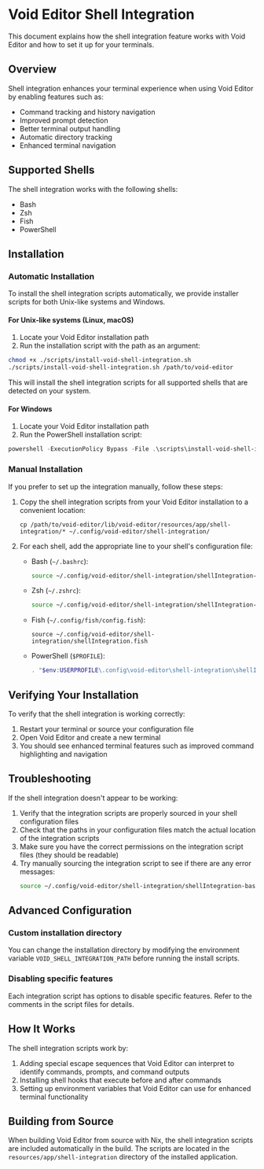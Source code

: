 # Void Editor Shell Integration

This document explains how the shell integration feature works with Void Editor and how to set it up for your terminals.

## Overview

Shell integration enhances your terminal experience when using Void Editor by enabling features such as:

- Command tracking and history navigation
- Improved prompt detection 
- Better terminal output handling
- Automatic directory tracking
- Enhanced terminal navigation

## Supported Shells

The shell integration works with the following shells:

- Bash
- Zsh
- Fish
- PowerShell

## Installation

### Automatic Installation

To install the shell integration scripts automatically, we provide installer scripts for both Unix-like systems and Windows.

#### For Unix-like systems (Linux, macOS)

1. Locate your Void Editor installation path
2. Run the installation script with the path as an argument:

```bash
chmod +x ./scripts/install-void-shell-integration.sh
./scripts/install-void-shell-integration.sh /path/to/void-editor
```

This will install the shell integration scripts for all supported shells that are detected on your system.

#### For Windows

1. Locate your Void Editor installation path
2. Run the PowerShell installation script:

```powershell
powershell -ExecutionPolicy Bypass -File .\scripts\install-void-shell-integration.ps1 -VoidEditorPath "C:\Path\to\Void Editor"
```

### Manual Installation

If you prefer to set up the integration manually, follow these steps:

1. Copy the shell integration scripts from your Void Editor installation to a convenient location:
   ```
   cp /path/to/void-editor/lib/void-editor/resources/app/shell-integration/* ~/.config/void-editor/shell-integration/
   ```

2. For each shell, add the appropriate line to your shell's configuration file:

   - Bash (`~/.bashrc`):
     ```bash
     source ~/.config/void-editor/shell-integration/shellIntegration-bash.sh
     ```

   - Zsh (`~/.zshrc`):
     ```zsh
     source ~/.config/void-editor/shell-integration/shellIntegration-rc.zsh
     ```

   - Fish (`~/.config/fish/config.fish`):
     ```fish
     source ~/.config/void-editor/shell-integration/shellIntegration.fish
     ```

   - PowerShell (`$PROFILE`):
     ```powershell
     . "$env:USERPROFILE\.config\void-editor\shell-integration\shellIntegration.ps1"
     ```

## Verifying Your Installation

To verify that the shell integration is working correctly:

1. Restart your terminal or source your configuration file
2. Open Void Editor and create a new terminal
3. You should see enhanced terminal features such as improved command highlighting and navigation

## Troubleshooting

If the shell integration doesn't appear to be working:

1. Verify that the integration scripts are properly sourced in your shell configuration files
2. Check that the paths in your configuration files match the actual location of the integration scripts
3. Make sure you have the correct permissions on the integration script files (they should be readable)
4. Try manually sourcing the integration script to see if there are any error messages:
   ```bash
   source ~/.config/void-editor/shell-integration/shellIntegration-bash.sh
   ```

## Advanced Configuration

### Custom installation directory

You can change the installation directory by modifying the environment variable `VOID_SHELL_INTEGRATION_PATH` before running the install scripts.

### Disabling specific features

Each integration script has options to disable specific features. Refer to the comments in the script files for details.

## How It Works

The shell integration scripts work by:

1. Adding special escape sequences that Void Editor can interpret to identify commands, prompts, and command outputs
2. Installing shell hooks that execute before and after commands
3. Setting up environment variables that Void Editor can use for enhanced terminal functionality

## Building from Source

When building Void Editor from source with Nix, the shell integration scripts are included automatically in the build. The scripts are located in the `resources/app/shell-integration` directory of the installed application.